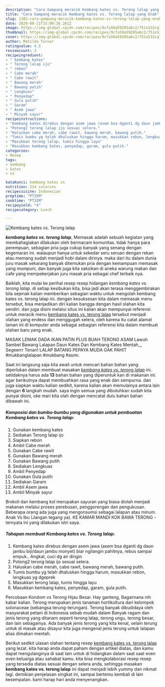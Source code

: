 ```yaml
---
description: "Cara Gampang meracik Kembang kates vs. Terong lalap yang Enak"
title: "Cara Gampang meracik Kembang kates vs. Terong lalap yang Enak"
slug: 1202-cara-gampang-meracik-kembang-kates-vs-terong-lalap-yang-enak
date: 2020-08-21T15:00:36.261Z
image: https://img-global.cpcdn.com/recipes/9cfa50a59205a6c2/751x532cq70/kembang-kates-vs-terong-lalap-foto-resep-utama.jpg
thumbnail: https://img-global.cpcdn.com/recipes/9cfa50a59205a6c2/751x532cq70/kembang-kates-vs-terong-lalap-foto-resep-utama.jpg
cover: https://img-global.cpcdn.com/recipes/9cfa50a59205a6c2/751x532cq70/kembang-kates-vs-terong-lalap-foto-resep-utama.jpg
author: Matilda Turner
ratingvalue: 4.5
reviewcount: 3
recipeingredient:
- " kembang kates"
- " Terong lalap ijo"
- " rebon"
- " Cabe merah"
- " Cabe rawit"
- " Bawang merah"
- " Bawang putih"
- " Lengkuas"
- " Penyedap"
- " Gula putih"
- " Garam"
- " Asem jawa"
- " Minyak sayur"
recipeinstructions:
- "Kembang kates direbus dengan asem jawa (asem bsa dganti dg daun jambu biji/daun jambu monyet) biar ngilangin pahitnya, rebus sampai empuk.. Angkat, cuci dg air dingin"
- "Potong2 terong lalap ijo sesuai selera."
- "Haluskan cabe merah, cabe rawit, bawang merah, bawang putih."
- "Tumis bumbu yg telah dhaluskan hingga harum, masukkan rebon, lengkuas yg dgeprek"
- "Masukkan terong lalap, tumis hingga layu"
- "Masukkan kembang kates, penyedap, garam, gula putih."
categories:
- Resep
tags:
- kembang
- kates
- vs

katakunci: kembang kates vs 
nutrition: 214 calories
recipecuisine: Indonesian
preptime: "PT35M"
cooktime: "PT32M"
recipeyield: "4"
recipecategory: Lunch

---
```



![Kembang kates vs. Terong lalap](https://img-global.cpcdn.com/recipes/9cfa50a59205a6c2/751x532cq70/kembang-kates-vs-terong-lalap-foto-resep-utama.jpg)

<b><i>kembang kates vs. terong lalap</i></b>, Memasak adalah sebuah kegiatan yang membahagiakan dilakukan oleh bermacam komunitas. tidak hanya para perempuan, sebagian pria juga cukup banyak yang senang dengan kegemaran ini. walaupun hanya untuk sekedar seru seruan dengan rekan atau memang sudah menjadi hobi dalam dirinya. maka dari itu dalam dunia juru masak sekarang banyak ditemukan pria dengan kemampuan memasak yang mumpuni, dan banyak juga kita saksikan di aneka warung makan dan cafe yang mempekerjakan juru masak pria sebagai chef terbaik nya.

Baiklah, kita mulai ke perihal resep resep hidangan <i>kembang kates vs. terong lalap</i>. di setiap kesibukan kita, bisa jadi akan terasa menggembirakan bila sejenak kalian memberikan sebagian waktu untuk mengolah kembang kates vs. terong lalap ini. dengan kesuksesan kita dalam memasak menu tersebut, bisa menjadikan diri kalian bangga dengan hasil olahan kita sendiri. dan juga disini melalui situs ini kalian akan mempunyai referensi untuk meracik menu <u>kembang kates vs. terong lalap</u> tersebut menjadi olahan yang endess dan menggugah selera, oleh karena itu catat alamat laman ini di komputer anda sebagai sebagian referensi kita dalam membuat olahan baru yang enak.

MASAK LEMAK DADA IKAN PATIN PLUS BUAH TERONG ASAM Lawuh Sambel Bawang Lalapan Daun Kates Dan Kembang Kates Mentah,,, Segeerrr Tenan! LALAP BATANG PEPAYA MUDA GAK PAHIT #mukbanglalapan #mukbang #asmr.


Saat ini langsung saja kita awali untuk mencari bahan bahan yang diperlukan dalam membuat masakan <u><i>kembang kates vs. terong lalap</i></u> ini. setidaknya harus ada <b>13</b> bahan bahan yang diperuntuk kan di makanan ini. agar berikutnya dapat membuahkan rasa yang enak dan sempurna. dan juga siapkan waktu kalian sedikit, karena kalian akan memulainya antara lain dengan <b>6</b> langkah mudah. saya ingin semua yang dibutuhkan sudah kita punyai disini, oke mari kita olah dengan mencatat dulu bahan bahan dibawah ini.

<!--inarticleads1-->

##### Komposisi dan bumbu-bumbu yang digunakan untuk pembuatan Kembang kates vs. Terong lalap:

1. Gunakan  kembang kates
1. Sediakan  Terong lalap ijo
1. Siapkan  rebon
1. Ambil  Cabe merah
1. Gunakan  Cabe rawit
1. Gunakan  Bawang merah
1. Gunakan  Bawang putih
1. Sediakan  Lengkuas
1. Ambil  Penyedap
1. Gunakan  Gula putih
1. Sediakan  Garam
1. Ambil  Asem jawa
1. Ambil  Minyak sayur


Brokoli dan kembang kol merupakan sayuran yang biasa diolah menjadi makanan melalui proses perebusan, penggorengan dan pengukusan. Beberapa orang ada juga yang mengonsumsi sebagai lalapan atau minum. Anak Vs Ibu (Jangan tegang ya). KE KAMAR MANDI KOK BAWA TERONG - ternyata ini yang dilakukan istri saya. 

<!--inarticleads2-->

##### Tahapan membuat Kembang kates vs. Terong lalap:

1. Kembang kates direbus dengan asem jawa (asem bsa dganti dg daun jambu biji/daun jambu monyet) biar ngilangin pahitnya, rebus sampai empuk.. Angkat, cuci dg air dingin
1. Potong2 terong lalap ijo sesuai selera.
1. Haluskan cabe merah, cabe rawit, bawang merah, bawang putih.
1. Tumis bumbu yg telah dhaluskan hingga harum, masukkan rebon, lengkuas yg dgeprek
1. Masukkan terong lalap, tumis hingga layu
1. Masukkan kembang kates, penyedap, garam, gula putih.


Percobaan Kondom vs Terong Hijau Besar. Hay ganteng, Bagaimana nih kabar kalian. Terong merupakan jenis tanaman hortikultura dari kelompok solonaceae (sebangsa terung-terungan). Terong banyak dibudidaya oleh masyarakat petani di Indonesia sebab mudah dalam Banyak ragam dan jenis terong yang ditanam seperti terong lalap, terong ungu, terong besar, dan lain sebagainya. Ada banyak jenis terong yang kita kenal, selain terung untuk di masak atau disayur kita juga mengenal jenis terung untuk lalapan alias dimakan mentah. 

Berikut sedikit ulasan olahan tentang resep <u>kembang kates vs. terong lalap</u> yang lezat. kita harap anda dapat paham dengan artikel diatas, dan kamu dapat mengulanginya di saat lain untuk di hidangkan dalam saat saat even even keluarga atau sahabat kamu. kita bisa mengkolaborasi resep resep yang tersedia diatas sesuai dengan selera anda, sehingga masakan <b>kembang kates vs. terong lalap</b> ini dapat menjadi lebih yummy dan nikmat lagi. demikian penjelasan singkat ini, sampai bertemu kembali di lain kesempatan. kami harap hari anda menyenangkan.
